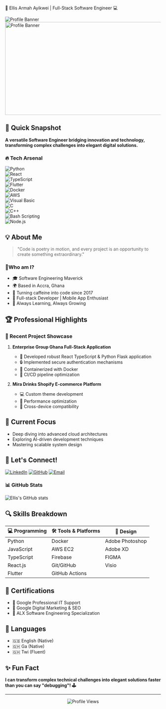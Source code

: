 🚀 Ellis Armah Ayikwei | Full-Stack Software Engineer 💻

![Profile Banner](https://github.com/Ellis-Ayikwei/Ellis-Ayikwei/blob/main/IMG_7672.JPG#gh-light-mode-only)
<img src="https://github.com/Ellis-Ayikwei/Ellis-Ayikwei/blob/main/IMG_7672.JPG" width="600" height="300" alt="Profile Banner" />


## 🌟 Quick Snapshot

**A versatile Software Engineer bridging innovation and technology, transforming complex challenges into elegant digital solutions.**

### 🔥 Tech Arsenal
![Python](https://img.shields.io/badge/-Python-black?style=flat-square&logo=python)  
![React](https://img.shields.io/badge/-React-black?style=flat-square&logo=react)  
![TypeScript](https://img.shields.io/badge/-TypeScript-black?style=flat-square&logo=typescript)  
![Flutter](https://img.shields.io/badge/-Flutter-black?style=flat-square&logo=flutter)  
![Docker](https://img.shields.io/badge/-Docker-black?style=flat-square&logo=docker)  
![AWS](https://img.shields.io/badge/-AWS-black?style=flat-square&logo=amazon-aws)  
![Visual Basic](https://img.shields.io/badge/-Visual_Basic-black?style=flat-square&logo=Visual_Basic)  
![C](https://img.shields.io/badge/-C-black?style=flat-square&logo=c)  
![C++](https://img.shields.io/badge/-C++-black?style=flat-square&logo=c%2B%2B)  
![Bash Scripting](https://img.shields.io/badge/-Bash_Scripting-black?style=flat-square&logo=gnu-bash)  
![Node.js](https://img.shields.io/badge/-Node.js-black?style=flat-square&logo=node.js) 

## 💡 About Me

> "Code is poetry in motion, and every project is an opportunity to create something extraordinary." 

### 👑Who am I?
- 🎓 Software Engineering Maverick
- 🌍 Based in Accra, Ghana
- 🚀 Turning caffeine into code since 2017
- 🤖 Full-stack Developer | Mobile App Enthusiast
- 🧠 Always Learning, Always Growing

## 🏆 Professional Highlights

### 🔧 Recent Project Showcase
1. **Enterprise Group Ghana Full-Stack Application**
   - 🚀 Developed robust React TypeScript & Python Flask application
   - 🔒 Implemented secure authentication mechanisms
   - 🐳 Containerized with Docker
   - 🔄 CI/CD pipeline optimization

2. **Mira Drinks Shopify E-commerce Platform**
   - 💻 Custom theme development
   - 🚀 Performance optimization
   - 📱 Cross-device compatibility

## 🌱 Current Focus
- Deep diving into advanced cloud architectures
- Exploring AI-driven development techniques
- Mastering scalable system design

## 🤝 Let's Connect!

[![LinkedIn](https://img.shields.io/badge/-LinkedIn-blue?style=flat-square&logo=Linkedin&logoColor=white)](YOUR_LINKEDIN_URL)
[![GitHub](https://img.shields.io/badge/-GitHub-black?style=flat-square&logo=Github&logoColor=white)](https://github.com/Ellis-Ayikwei)
[![Email](https://img.shields.io/badge/-Email-red?style=flat-square&logo=Gmail&logoColor=white)](mailto:ellisarmahayikwei@gmail.com)

### 📊 GitHub Stats
![Ellis's GitHub stats](https://github-readme-stats.vercel.app/api?username=Ellis-Ayikwei&show_icons=true&theme=radical)

## 🔍 Skills Breakdown

| 💻 Programming | 🛠 Tools & Platforms | 🎨 Design |
|---------------|---------------------|-----------|
| Python | Docker | Adobe Photoshop |
| JavaScript | AWS EC2 | Adobe XD |
| TypeScript | Firebase | FIGMA |
| React.js | Git/GitHub | Visio |
| Flutter | GitHub Actions | |

## 🏅 Certifications
- 🥇 Google Professional IT Support
- 🥈 Google Digital Marketing & SEO
- 🥉 ALX Software Engineering Specialization

## 💬 Languages
- 🇬🇧 English (Native)
- 🇬🇭 Ga (Native)
- 🇬🇭 Twi (Fluent)

## ✨ Fun Fact
**I can transform complex technical challenges into elegant solutions faster than you can say "debugging"! 🕹️**

---

<p align="center">
  <img src="https://komarev.com/ghpvc/?username=Ellis-Ayikwei&color=blueviolet" alt="Profile Views" />
</p>

<!---
Crafted with ❤️ by Ellis Ayikwei
--->
